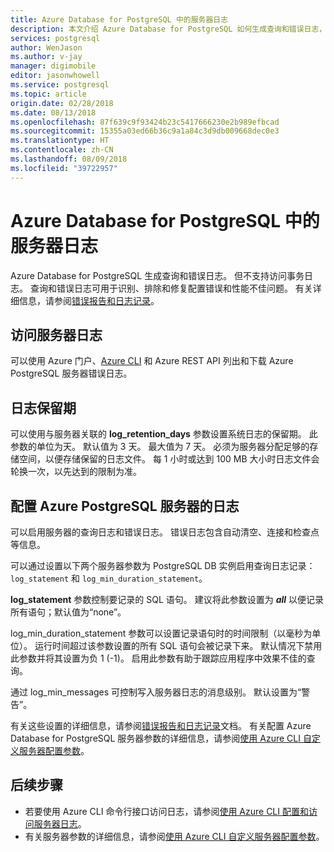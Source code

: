 ```yaml
---
title: Azure Database for PostgreSQL 中的服务器日志
description: 本文介绍 Azure Database for PostgreSQL 如何生成查询和错误日志，以及配置多长时间的保留期。
services: postgresql
author: WenJason
ms.author: v-jay
manager: digimobile
editor: jasonwhowell
ms.service: postgresql
ms.topic: article
origin.date: 02/28/2018
ms.date: 08/13/2018
ms.openlocfilehash: 87f639c9f93424b23c5417666230e2b989efbcad
ms.sourcegitcommit: 15355a03ed66b36c9a1a84c3d9db009668dec0e3
ms.translationtype: HT
ms.contentlocale: zh-CN
ms.lasthandoff: 08/09/2018
ms.locfileid: "39722957"
---
```

# <a name="server-logs-in-azure-database-for-postgresql"></a>Azure Database for PostgreSQL 中的服务器日志 
Azure Database for PostgreSQL 生成查询和错误日志。 但不支持访问事务日志。 查询和错误日志可用于识别、排除和修复配置错误和性能不佳问题。 有关详细信息，请参阅[错误报告和日志记录](https://www.postgresql.org/docs/9.6/static/runtime-config-logging.html)。

## <a name="access-server-logs"></a>访问服务器日志
可以使用 Azure 门户、[Azure CLI](howto-configure-server-logs-using-cli.md) 和 Azure REST API 列出和下载 Azure PostgreSQL 服务器错误日志。

## <a name="log-retention"></a>日志保留期
可以使用与服务器关联的 **log\_retention\_days** 参数设置系统日志的保留期。 此参数的单位为天。 默认值为 3 天。 最大值为 7 天。 必须为服务器分配足够的存储空间，以便存储保留的日志文件。
每 1 小时或达到 100 MB 大小时日志文件会轮换一次，以先达到的限制为准。

## <a name="configure-logging-for-azure-postgresql-server"></a>配置 Azure PostgreSQL 服务器的日志
可以启用服务器的查询日志和错误日志。 错误日志包含自动清空、连接和检查点等信息。

可以通过设置以下两个服务器参数为 PostgreSQL DB 实例启用查询日志记录：`log_statement` 和 `log_min_duration_statement`。

**log\_statement** 参数控制要记录的 SQL 语句。 建议将此参数设置为 ***all*** 以便记录所有语句；默认值为“none”。

log\_min\_duration\_statement 参数可以设置记录语句时的时间限制（以毫秒为单位）。 运行时间超过该参数设置的所有 SQL 语句会被记录下来。 默认情况下禁用此参数并将其设置为负 1 (-1)。 启用此参数有助于跟踪应用程序中效果不佳的查询。

通过 log\_min\_messages 可控制写入服务器日志的消息级别。 默认设置为“警告”。 

有关这些设置的详细信息，请参阅[错误报告和日志记录](https://www.postgresql.org/docs/9.6/static/runtime-config-logging.html)文档。 有关配置 Azure Database for PostgreSQL 服务器参数的详细信息，请参阅[使用 Azure CLI 自定义服务器配置参数](howto-configure-server-parameters-using-cli.md)。

## <a name="next-steps"></a>后续步骤
- 若要使用 Azure CLI 命令行接口访问日志，请参阅[使用 Azure CLI 配置和访问服务器日志](howto-configure-server-logs-using-cli.md)。
- 有关服务器参数的详细信息，请参阅[使用 Azure CLI 自定义服务器配置参数](howto-configure-server-parameters-using-cli.md)。
